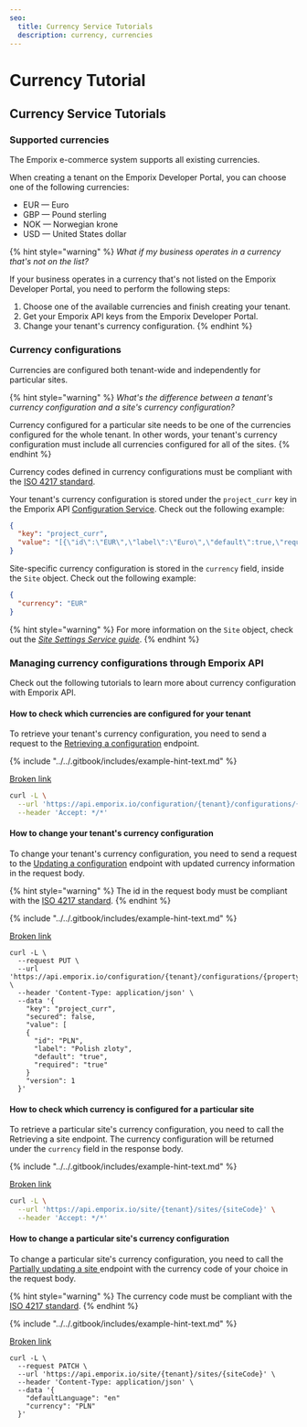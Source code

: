 ```yaml
---
seo:
  title: Currency Service Tutorials
  description: currency, currencies
---
```


# Currency Tutorial

## Currency Service Tutorials

### Supported currencies

The Emporix e-commerce system supports all existing currencies.

When creating a tenant on the Emporix Developer Portal, you can choose one of the following currencies:

* EUR — Euro
* GBP — Pound sterling
* NOK — Norwegian krone
* USD — United States dollar

{% hint style="warning" %}
_What if my business operates in a currency that's not on the list?_

If your business operates in a currency that's not listed on the Emporix Developer Portal, you need to perform the following steps:

1. Choose one of the available currencies and finish creating your tenant.
2. Get your Emporix API keys from the Emporix Developer Portal.
3. Change your tenant's currency configuration.
{% endhint %}

### Currency configurations

Currencies are configured both tenant-wide and independently for particular sites.

{% hint style="warning" %}
_What's the difference between a tenant's currency configuration and a site's currency configuration?_

Currency configured for a particular site needs to be one of the currencies configured for the whole tenant. In other words, your tenant's currency configuration must include all currencies configured for all of the sites.
{% endhint %}

Currency codes defined in currency configurations must be compliant with the [ISO 4217 standard](https://en.wikipedia.org/wiki/ISO_4217).

Your tenant's currency configuration is stored under the `project_curr` key in the Emporix API [Configuration Service](../../openapi/configuration/). Check out the following example:

```json
{
  "key": "project_curr",
  "value": "[{\"id\":\"EUR\",\"label\":\"Euro\",\"default\":true,\"required\":true},{\"id\":\"GBP\",\"label\":\"Pound sterling\",\"default\":false,\"required\":false}]"
}
```

Site-specific currency configuration is stored in the `currency` field, inside the `Site` object. Check out the following example:

```json
{
  "currency": "EUR"
}
```

{% hint style="warning" %}
For more information on the `Site` object, check out the [_Site Settings Service guide_](../../content/site-settings/).
{% endhint %}

### Managing currency configurations through Emporix API

Check out the following tutorials to learn more about currency configuration with Emporix API.

#### How to check which currencies are configured for your tenant

To retrieve your tenant's currency configuration, you need to send a request to the [Retrieving a configuration](broken-reference) endpoint.

{% include "../../.gitbook/includes/example-hint-text.md" %}

[Broken link](broken-reference "mention")

```bash
curl -L \
  --url 'https://api.emporix.io/configuration/{tenant}/configurations/{propertyKey}' \
  --header 'Accept: */*'
```

#### How to change your tenant's currency configuration

To change your tenant's currency configuration, you need to send a request to the [Updating a configuration](broken-reference) endpoint with updated currency information in the request body.

{% hint style="warning" %}
The id in the request body must be compliant with the [ISO 4217 standard](https://en.wikipedia.org/wiki/ISO_4217).
{% endhint %}

{% include "../../.gitbook/includes/example-hint-text.md" %}

[Broken link](broken-reference "mention")

```
curl -L \
  --request PUT \
  --url 'https://api.emporix.io/configuration/{tenant}/configurations/{propertyKey}' \
  --header 'Content-Type: application/json' \
  --data '{
    "key": "project_curr",
    "secured": false,
    "value": [
    {
      "id": "PLN",
      "label": "Polish zloty",
      "default": "true",
      "required": "true"
    }
    "version": 1
  }'
```

#### How to check which currency is configured for a particular site

To retrieve a particular site's currency configuration, you need to call the Retrieving a site endpoint. The currency configuration will be returned under the `currency` field in the response body.

{% include "../../.gitbook/includes/example-hint-text.md" %}

[Broken link](broken-reference "mention")

```bash
curl -L \
  --url 'https://api.emporix.io/site/{tenant}/sites/{siteCode}' \
  --header 'Accept: */*'
```

#### How to change a particular site's currency configuration

To change a particular site's currency configuration, you need to call the [Partially updating a site ](broken-reference)endpoint with the currency code of your choice in the request body.

{% hint style="warning" %}
The currency code must be compliant with the [ISO 4217 standard](https://en.wikipedia.org/wiki/ISO_4217).
{% endhint %}

{% include "../../.gitbook/includes/example-hint-text.md" %}

[Broken link](broken-reference "mention")

```
curl -L \
  --request PATCH \
  --url 'https://api.emporix.io/site/{tenant}/sites/{siteCode}' \
  --header 'Content-Type: application/json' \
  --data '{
    "defaultLanguage": "en"
    "currency": "PLN"
  }'
```

